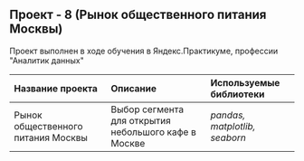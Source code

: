 ## Проект - 8 (Рынок общественного питания Москвы)

Проект выполнен в ходе обучения в Яндекс.Практикуме, профессии "Аналитик данных"

| Название проекта | Описание | Используемые библиотеки | 
| :---------------------- | :---------------------- | :---------------------- |
| Рынок общественного питания Москвы | Выбор сегмента для открытия небольшого кафе в Москве | *pandas, matplotlib, seaborn* |
